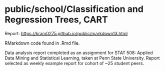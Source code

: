 # public/school/Classification and Regression Trees, CART

Report: https://kram0275.github.io/public/markdown13.html

RMarkdown code found in .Rmd file.

Data analysis report completed as an assignment for STAT 508: Applied Data Mining and Statistical Learning, taken at Penn State University. Report selected as weekly example report for cohort of ~25 student peers.
